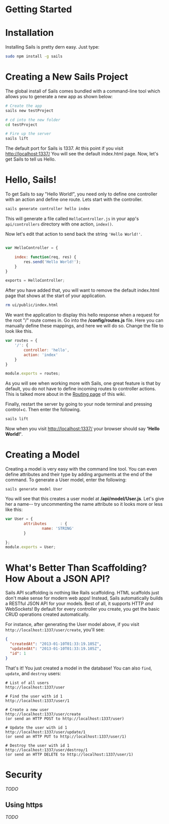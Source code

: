 # Getting Started

# Installation

Installing Sails is pretty dern easy.  Just type:
```sh
sudo npm install -g sails
```


# Creating a New Sails Project

The global install of Sails comes bundled with a command-line tool which allows you to generate a new app as shown below:

```sh
# Create the app
sails new testProject

# cd into the new folder
cd testProject

# Fire up the server	
sails lift
```

The default port for Sails is 1337.  At this point if you visit <a href="http://localhost:1337/">http://localhost:1337/</a> You will see
the default index.html page.  Now, let's get Sails to tell us Hello.


# Hello, Sails!
To get Sails to say "Hello World!", you need only to define one controller with an action and define
one route. Lets start with the controller.

```sh
sails generate controller hello index
```

This will generate a file called `HelloController.js` in your app's `api/controllers` directory with one action, `index()`.

Now let's edit that action to send back the string `'Hello World!'`.

```javascript

var HelloController = {

	index: function(req, res) {
		res.send('Hello World!');
	}
}

exports = HelloController;
```

After you have added that, you will want to remove the default index.html page that shows at the
start of your application.

```sh
rm ui/public/index.html
```

We want the application to display this hello response when a request for the root "/" route
comes in. Go into the **/config/routes.js** file. Here you can manually define these mappings,
and here we will do so. Change the file to look like this.

```javascript
var routes = {
	'/': {
		controller: 'hello',
		action: 'index'
	}
}

module.exports = routes;
```

As you will see when working more with Sails, one great feature is that by default, you do not have
to define incoming routes to controller actions. This is talked more about in the 
<a href="https://github.com/balderdashy/sails/wiki/Routing">Routing page</a> of this wiki.

Finally, restart the server by going to your node terminal and pressing control+c. Then enter the
following.

```sh
sails lift
```

Now when you visit <a href="http://localhost:1337/">http://localhost:1337/</a> your browser should say **'Hello World!'**.


# Creating a Model
Creating a model is very easy with the command line tool. You can even define attributes and their
type by adding arguments at the end of the command. To generate a User model, enter the following:
```
sails generate model User
```

You will see that this creates a user model at **/api/model/User.js**.  Let's give her a name-- try uncommenting the name attribute so it looks more or less like this:

```javascript
var User = {
        attributes      : {
                name: 'STRING'
        }

};
module.exports = User;
```

# What's Better Than Scaffolding?  How About a JSON API?

Sails API scaffolding is nothing like Rails scaffolding. HTML scaffolds just don't make sense for 
modern web apps! Instead, Sails automatically builds a RESTful JSON API for your models. Best of
all, it supports HTTP _and_ WebSockets! By default for every controller you create, you get the
basic CRUD operations created automatically.

For instance, after generating the User model above, if you visit `http://localhost:1337/user/create`, you'll see:
```json
{
  "createdAt": "2013-01-10T01:33:19.105Z",
  "updatedAt": "2013-01-10T01:33:19.105Z",
  "id": 1
}
```

That's it!  You just created a model in the database!  You can also `find`, `update`, and `destroy` users:

```
# List of all users
http://localhost:1337/user

# Find the user with id 1
http://localhost:1337/user/1

# Create a new user
http://localhost:1337/user/create
(or send an HTTP POST to http://localhost:1337/user)

# Update the user with id 1
http://localhost:1337/user/update/1
(or send an HTTP PUT to http://localhost:1337/user/1)

# Destroy the user with id 1
http://localhost:1337/user/destroy/1
(or send an HTTP DELETE to http://localhost:1337/user/1)
```

# Security
_TODO_

## Using https
_TODO_